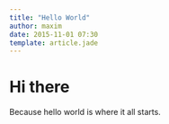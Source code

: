 ```yaml
---
title: "Hello World"
author: maxim
date: 2015-11-01 07:30
template: article.jade
---
```


# Hi there

Because hello world is where it all starts.

